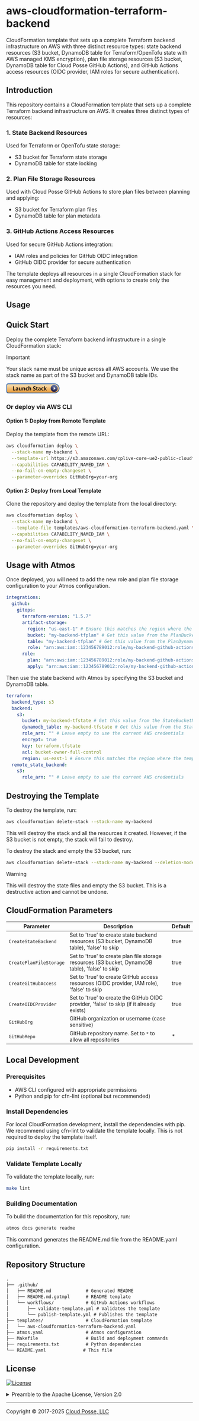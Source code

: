# aws-cloudformation-terraform-backend


CloudFormation template that sets up a complete Terraform backend infrastructure on AWS with three distinct resource types: state backend resources (S3 bucket, DynamoDB table for Terraform/OpenTofu state with AWS managed KMS encryption), plan file storage resources (S3 bucket, DynamoDB table for Cloud Posse GitHub Actions), and GitHub Actions access resources (OIDC provider, IAM roles for secure authentication).


## Introduction

This repository contains a CloudFormation template that sets up a complete Terraform backend infrastructure on AWS. It creates three distinct types of resources:

### 1. State Backend Resources
Used for Terraform or OpenTofu state storage:
- S3 bucket for Terraform state storage
- DynamoDB table for state locking

### 2. Plan File Storage Resources
Used with Cloud Posse GitHub Actions to store plan files between planning and applying:
- S3 bucket for Terraform plan files
- DynamoDB table for plan metadata

### 3. GitHub Actions Access Resources
Used for secure GitHub Actions integration:
- IAM roles and policies for GitHub OIDC integration
- GitHub OIDC provider for secure authentication

The template deploys all resources in a single CloudFormation stack for easy management and deployment, with options to create only the resources you need.



## Usage

## Quick Start

Deploy the complete Terraform backend infrastructure in a single CloudFormation stack:

> [!IMPORTANT]
> Your stack name must be unique across all AWS accounts. We use the stack name as part of the S3 bucket and DynamoDB table IDs.

[<img width="144" height="27" src="../docs/launch_stack.png" alt="Launch Stack" />](https://console.aws.amazon.com/cloudformation/home?region=us-east-1#/stacks/new?stackName=my-terraform-backend&templateURL=https://s3.amazonaws.com/cplive-core-ue2-public-cloudformation/aws-cloudformation-terraform-backend.yaml)

### Or deploy via AWS CLI

#### Option 1: Deploy from Remote Template

Deploy the template from the remote URL:

```bash
aws cloudformation deploy \
  --stack-name my-backend \
  --template-url https://s3.amazonaws.com/cplive-core-ue2-public-cloudformation/aws-cloudformation-terraform-backend.yaml \
  --capabilities CAPABILITY_NAMED_IAM \
  --no-fail-on-empty-changeset \
  --parameter-overrides GitHubOrg=your-org
```

#### Option 2: Deploy from Local Template

Clone the repository and deploy the template from the local directory:

```bash
aws cloudformation deploy \
  --stack-name my-backend \
  --template-file templates/aws-cloudformation-terraform-backend.yaml \
  --capabilities CAPABILITY_NAMED_IAM \
  --no-fail-on-empty-changeset \
  --parameter-overrides GitHubOrg=your-org
```

## Usage with Atmos

Once deployed, you will need to add the new role and plan file storage configuration to your Atmos configuration.

```yaml
integrations:
  github:
    gitops:
      terraform-version: "1.5.7"
      artifact-storage:
        region: "us-east-1" # Ensure this matches the region where the template was deployed
        bucket: "my-backend-tfplan" # Get this value from the PlanBucketName output
        table: "my-backend-tfplan" # Get this value from the PlanDynamoDBTableName output
        role: "arn:aws:iam::123456789012:role/my-backend-github-actions" # Get this value from the GitHubActionsRoleARN output
      role:
        plan: "arn:aws:iam::123456789012:role/my-backend-github-actions" # Get this value from the GitHubActionsRoleARN output
        apply: "arn:aws:iam::123456789012:role/my-backend-github-actions" # Get this value from the GitHubActionsRoleARN output
```

Then use the state backend with Atmos by specifying the S3 bucket and DynamoDB table.

```yaml
terraform:
  backend_type: s3
  backend:
    s3:
      bucket: my-backend-tfstate # Get this value from the StateBucketName output
      dynamodb_table: my-backend-tfstate # Get this value from the StateDynamoDBTableName output
      role_arn: "" # Leave empty to use the current AWS credentials
      encrypt: true
      key: terraform.tfstate
      acl: bucket-owner-full-control
      region: us-east-1 # Ensure this matches the region where the template was deployed
  remote_state_backend:
    s3:
      role_arn: "" # Leave empty to use the current AWS credentials
```

## Destroying the Template

To destroy the template, run:

```bash
aws cloudformation delete-stack --stack-name my-backend
```

This will destroy the stack and all the resources it created. However, if the S3 bucket is not empty, the stack will fail to destroy.

To destroy the stack and empty the S3 bucket, run:

```bash
aws cloudformation delete-stack --stack-name my-backend --deletion-mode FORCE_DELETE_STACK
```

> [!WARNING]
> This will destroy the state files and empty the S3 bucket. This is a destructive action and cannot be undone.

## CloudFormation Parameters

| Parameter | Description | Default |
|-----------|-------------|---------|
| `CreateStateBackend` | Set to 'true' to create state backend resources (S3 bucket, DynamoDB table), 'false' to skip | true |
| `CreatePlanFileStorage` | Set to 'true' to create plan file storage resources (S3 bucket, DynamoDB table), 'false' to skip | true |
| `CreateGitHubAccess` | Set to 'true' to create GitHub access resources (OIDC provider, IAM role), 'false' to skip | true |
| `CreateOIDCProvider` | Set to 'true' to create the GitHub OIDC provider, 'false' to skip (if it already exists) | true |
| `GitHubOrg` | GitHub organization or username (case sensitive) |  |
| `GitHubRepo` | GitHub repository name. Set to `*` to allow all repositories | * |

## Local Development

### Prerequisites
- AWS CLI configured with appropriate permissions
- Python and pip for cfn-lint (optional but recommended)

### Install Dependencies

For local CloudFormation development, install the dependencies with pip. We recommend using cfn-lint to validate the template locally. This is not required to deploy the template itself.

```bash
pip install -r requirements.txt
```

### Validate Template Locally

To validate the template locally, run:

```bash
make lint
```

### Building Documentation

To build the documentation for this repository, run:

```bash
atmos docs generate readme
```

This command generates the README.md file from the README.yaml configuration.

## Repository Structure

```
.
├── .github/
│   ├── README.md             # Generated README
│   ├── README.md.gotmpl      # README template
│   └── workflows/            # GitHub Actions workflows
│       ├── validate-template.yml # Validates the template
│       └── publish-template.yml # Publishes the template
├── templates/                # CloudFormation template
│   └── aws-cloudformation-terraform-backend.yaml
├── atmos.yaml                # Atmos configuration
├── Makefile                  # Build and deployment commands
├── requirements.txt          # Python dependencies
└── README.yaml              # This file
```










## License

<a href="https://opensource.org/licenses/Apache-2.0"><img src="https://img.shields.io/badge/License-Apache%202.0-blue.svg?style=for-the-badge" alt="License"></a>

<details>
<summary>Preamble to the Apache License, Version 2.0</summary>
<br/>
<br/>



```text
Licensed to the Apache Software Foundation (ASF) under one
or more contributor license agreements.  See the NOTICE file
distributed with this work for additional information
regarding copyright ownership.  The ASF licenses this file
to you under the Apache License, Version 2.0 (the
"License"); you may not use this file except in compliance
with the License.  You may obtain a copy of the License at

  https://www.apache.org/licenses/LICENSE-2.0

Unless required by applicable law or agreed to in writing,
software distributed under the License is distributed on an
"AS IS" BASIS, WITHOUT WARRANTIES OR CONDITIONS OF ANY
KIND, either express or implied.  See the License for the
specific language governing permissions and limitations
under the License.
```
</details>


---
Copyright © 2017-2025 [Cloud Posse, LLC](https://cpco.io/copyright)
 